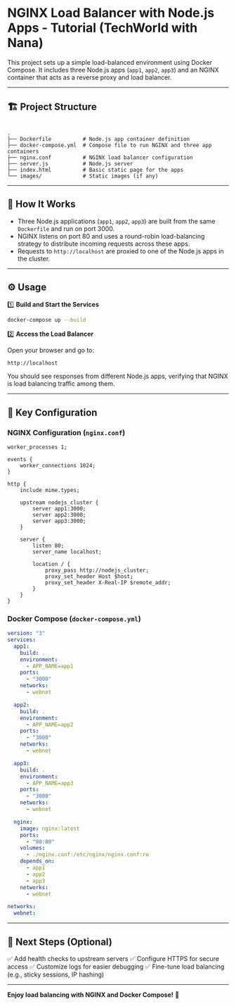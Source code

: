 # NGINX Load Balancer with Node.js Apps - Tutorial (TechWorld with Nana)

This project sets up a simple load-balanced environment using Docker Compose. It includes three Node.js apps (`app1`, `app2`, `app3`) and an NGINX container that acts as a reverse proxy and load balancer.

---

## 🏗️ Project Structure

```

.
├── Dockerfile          # Node.js app container definition
├── docker-compose.yml  # Compose file to run NGINX and three app containers
├── nginx.conf          # NGINX load balancer configuration
├── server.js           # Node.js server
├── index.html          # Basic static page for the apps
└── images/             # Static images (if any)

```

---

## 🚀 How It Works

- Three Node.js applications (`app1`, `app2`, `app3`) are built from the same `Dockerfile` and run on port 3000.
- NGINX listens on port 80 and uses a round-robin load-balancing strategy to distribute incoming requests across these apps.
- Requests to `http://localhost` are proxied to one of the Node.js apps in the cluster.

---

## ⚙️ Usage

1️⃣ **Build and Start the Services**

```bash
docker-compose up --build
```

2️⃣ **Access the Load Balancer**

Open your browser and go to:

```
http://localhost
```

You should see responses from different Node.js apps, verifying that NGINX is load balancing traffic among them.

---

## 🔧 Key Configuration

### NGINX Configuration (`nginx.conf`)

```nginx
worker_processes 1;

events {
    worker_connections 1024;
}

http {
    include mime.types;

    upstream nodejs_cluster {
        server app1:3000;
        server app2:3000;
        server app3:3000;
    }

    server {
        listen 80;
        server_name localhost;

        location / {
            proxy_pass http://nodejs_cluster;
            proxy_set_header Host $host;
            proxy_set_header X-Real-IP $remote_addr;
        }
    }
}
```

### Docker Compose (`docker-compose.yml`)

```yaml
version: "3"
services:
  app1:
    build: .
    environment:
      - APP_NAME=app1
    ports:
      - "3000"
    networks:
      - webnet

  app2:
    build: .
    environment:
      - APP_NAME=app2
    ports:
      - "3000"
    networks:
      - webnet

  app3:
    build: .
    environment:
      - APP_NAME=app3
    ports:
      - "3000"
    networks:
      - webnet

  nginx:
    image: nginx:latest
    ports:
      - "80:80"
    volumes:
      - ./nginx.conf:/etc/nginx/nginx.conf:ro
    depends_on:
      - app1
      - app2
      - app3
    networks:
      - webnet

networks:
  webnet:
```

---

## 📌 Next Steps (Optional)

✅ Add health checks to upstream servers
✅ Configure HTTPS for secure access
✅ Customize logs for easier debugging
✅ Fine-tune load balancing (e.g., sticky sessions, IP hashing)

---

**Enjoy load balancing with NGINX and Docker Compose!** 🚀
